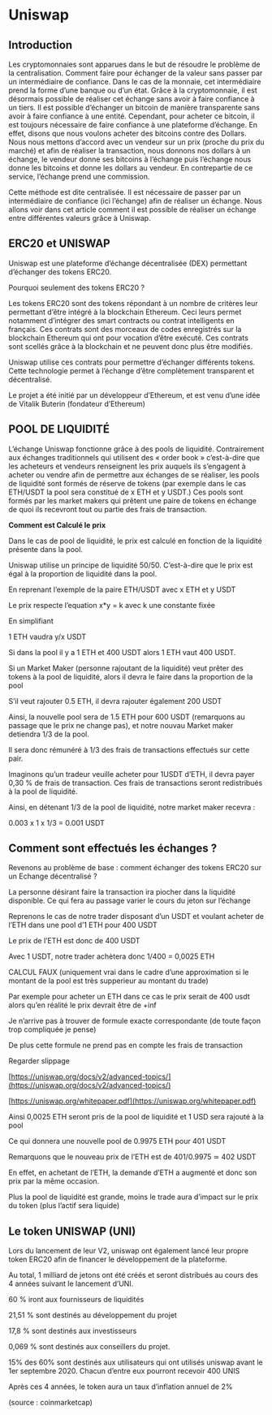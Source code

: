 # Uniswap

## Introduction

Les cryptomonnaies sont apparues dans le but de résoudre le problème de la centralisation. Comment faire pour échanger de la valeur sans passer par un intermédiaire de confiance. Dans le cas de la monnaie, cet intermédiaire prend la forme d’une banque ou d’un état. Grâce à la cryptomonnaie, il est désormais possible de réaliser cet échange sans avoir à faire confiance à un tiers. Il est possible d’échanger un bitcoin de manière transparente sans avoir à faire confiance à une entité. Cependant, pour acheter ce bitcoin, il est toujours nécessaire de faire confiance à une plateforme d’échange. En effet, disons que nous voulons acheter des bitcoins contre des Dollars. Nous nous mettons d’accord avec un vendeur sur un prix (proche du prix du marché) et afin de réaliser la transaction, nous donnons nos dollars à un échange, le vendeur donne ses bitcoins à l’échange puis l’échange nous donne les bitcoins et donne les dollars au vendeur. En contrepartie de ce service, l’échange prend une commission.

Cette méthode est dite centralisée. Il est nécessaire de passer par un intermédiaire de confiance (ici l’échange) afin de réaliser un échange. Nous allons voir dans cet article comment il est possible de réaliser un échange entre différentes valeurs grâce à Uniswap.

## **ERC20 et UNISWAP**

Uniswap est une plateforme d’échange décentralisée (DEX) permettant d’échanger des tokens ERC20.

Pourquoi seulement des tokens ERC20 ?

Les tokens ERC20 sont des tokens répondant à un nombre de critères leur permettant d’être intégré à la blockchain Ethereum. Ceci leurs permet notamment d’intégrer des smart contracts ou contrat intelligents en français. Ces contrats sont des morceaux de codes enregistrés sur la blockchain Ethereum qui ont pour vocation d’être exécuté. Ces contrats sont scellés grâce à la blockchain et ne peuvent donc plus être modifiés.

Uniswap utilise ces contrats pour permettre d’échanger différents tokens. Cette technologie permet à l’échange d’être complètement transparent et décentralisé.

Le projet a été initié par un développeur d’Ethereum, et est venu d’une idée de Vitalik Buterin (fondateur d’Ethereum)

## **POOL DE LIQUIDITÉ**

L’échange Uniswap fonctionne grâce à des pools de liquidité. Contrairement aux échanges traditionnels qui utilisent des « order book » c’est-à-dire que les acheteurs et vendeurs renseignent les prix auquels ils s’engagent à acheter ou vendre afin de permettre aux échanges de se réaliser, les pools de liquidité sont formés de réserve de tokens (par exemple dans le cas ETH/USDT la pool sera constitué de x ETH et y USDT.) Ces pools sont formés par les market makers qui prêtent une paire de tokens en échange de quoi ils recevront tout ou partie des frais de transaction.

**Comment est Calculé le prix**

Dans le cas de pool de liquidité, le prix est calculé en fonction de la liquidité présente dans la pool.

Uniswap utilise un principe de liquidité 50/50. C’est-à-dire que le prix est égal à la proportion de liquidité dans la pool.

En reprenant l’exemple de la paire ETH/USDT avec x ETH et y USDT

Le prix respecte l’equation x\*y = k avec k une constante fixée

En simplifiant

1 ETH vaudra y/x USDT

Si dans la pool il y a 1 ETH et 400 USDT alors 1 ETH vaut 400 USDT.

Si un Market Maker (personne rajoutant de la liquidité) veut prêter des tokens à la pool de liquidité, alors il devra le faire dans la proportion de la pool

S’il veut rajouter 0.5 ETH, il devra rajouter également 200 USDT

Ainsi, la nouvelle pool sera de 1.5 ETH pour 600 USDT (remarquons au passage que le prix ne change pas), et notre nouvau Market maker detiendra 1/3 de la pool.

Il sera donc rémunéré à 1/3 des frais de transactions effectués sur cette pair.

Imaginons qu’un tradeur veuille acheter pour 1USDT d’ETH, il devra payer 0,30 % de frais de transaction. Ces frais de transactions seront redistribués à la pool de liquidité.

Ainsi, en détenant 1/3 de la pool de liquidité, notre market maker recevra :

0.003 x 1 x 1/3 = 0.001 USDT

## **Comment sont effectués les échanges ?**

Revenons au problème de base : comment échanger des tokens ERC20 sur un Echange décentralisé ?

La personne désirant faire la transaction ira piocher dans la liquidité disponible. Ce qui fera au passage varier le cours du jeton sur l’échange

Reprenons le cas de notre trader disposant d’un USDT et voulant acheter de l’ETH dans une pool d’1 ETH pour 400 USDT

Le prix de l’ETH est donc de 400 USDT

Avec 1 USDT, notre trader achètera donc 1/400 = 0,0025 ETH

CALCUL FAUX (uniquement vrai dans le cadre d’une approximation si le montant de la pool est très supperieur au montant du trade)

Par exemple pour acheter un ETH dans ce cas le prix serait de 400 usdt alors qu’en réalité le prix devrait être de +inf

Je n’arrive pas à trouver de formule exacte correspondante (de toute façon trop compliquée je pense)

De plus cette formule ne prend pas en compte les frais de transaction

Regarder slippage

[https://uniswap.org/docs/v2/advanced-topics/](https://uniswap.org/docs/v2/advanced-topics/)

[https://uniswap.org/whitepaper.pdf](https://uniswap.org/whitepaper.pdf)

Ainsi 0,0025 ETH seront pris de la pool de liquidité et 1 USD sera rajouté à la pool

Ce qui donnera une nouvelle pool de 0.9975 ETH pour 401 USDT

Remarquons que le nouveau prix de l’ETH est de 401/0.9975 ≃ 402 USDT

En effet, en achetant de l’ETH, la demande d’ETH a augmenté et donc son prix par la même occasion.

Plus la pool de liquidité est grande, moins le trade aura d’impact sur le prix du token (plus l’actif sera liquide)

## **Le token UNISWAP (UNI)**

Lors du lancement de leur V2, uniswap ont également lancé leur propre token ERC20 afin de financer le développement de la plateforme.

Au total, 1 milliard de jetons ont été créés et seront distribués au cours des 4 années suivant le lancement d’UNI.

60 % iront aux fournisseurs de liquidités

21,51 % sont destinés au développement du projet

17,8 % sont destinés aux investisseurs

0,069 % sont destinés aux conseillers du projet.

15% des 60% sont destinés aux utilisateurs qui ont utilisés uniswap avant le 1er septembre 2020. Chacun d’entre eux pourront recevoir 400 UNIS

Après ces 4 années, le token aura un taux d’inflation annuel de 2%

(source : coinmarketcap)
